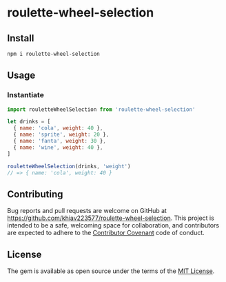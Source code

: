 # roulette-wheel-selection

## Install

```bash
npm i roulette-wheel-selection
```

## Usage

### Instantiate
```js
import rouletteWheelSelection from 'roulette-wheel-selection'

let drinks = [
  { name: 'cola', weight: 40 },
  { name: 'sprite', weight: 20 },
  { name: 'fanta', weight: 30 },
  { name: 'wine', weight: 40 },
]

rouletteWheelSelection(drinks, 'weight')
// => { name: 'cola', weight: 40 }
```

## Contributing

Bug reports and pull requests are welcome on GitHub at https://github.com/khiav223577/roulette-wheel-selection. This project is intended to be a safe, welcoming space for collaboration, and contributors are expected to adhere to the [Contributor Covenant](http://contributor-covenant.org) code of conduct.


## License

The gem is available as open source under the terms of the [MIT License](http://opensource.org/licenses/MIT).

